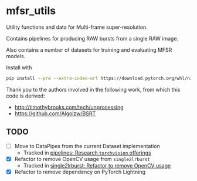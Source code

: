 # mfsr_utils

Utility functions and data for Multi-frame super-resolution.

Contains pipelines for producing RAW bursts from a single RAW image.

Also contains a number of datasets for training and evaluating MFSR models.

Install with

```bash
pip install --pre --extra-index-url https://download.pytorch.org/whl/nightly/cu117 .[lint,typecheck,test]
```

Thank you to the authors involved in the following work, from which this code is derived:

- <http://timothybrooks.com/tech/unprocessing>
- <https://github.com/Algolzw/BSRT>

## TODO

- [ ] Move to DataPipes from the current Dataset implementation
    - Tracked in [pipelines: Research `torchvision` offerings](https://github.com/ConnorBaker/mfsr_utils/issues/3)
- [x] Refactor to remove OpenCV usage from `single2lrburst`
    - Tracked in [single2lrburst: Refactor to remove OpenCV usage](https://github.com/ConnorBaker/mfsr_utils/issues/10)
- [x] Refactor to remove dependency on PyTorch Lightning
